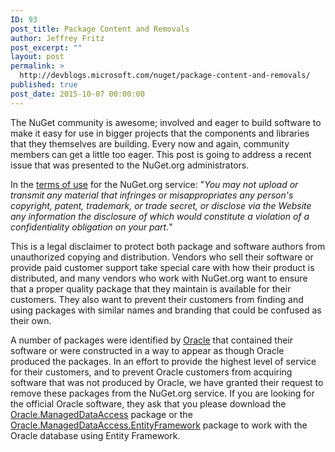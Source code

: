 ```yaml
---
ID: 93
post_title: Package Content and Removals
author: Jeffrey Fritz
post_excerpt: ""
layout: post
permalink: >
  http://devblogs.microsoft.com/nuget/package-content-and-removals/
published: true
post_date: 2015-10-07 00:00:00
---
```

The NuGet community is awesome; involved and eager to build software to make it easy for use in bigger projects that the components and libraries that they themselves are building. Every now and again, community members can get a little too eager. This post is going to address a recent issue that was presented to the NuGet.org administrators.

In the [terms of use][1] for the NuGet.org service: "*You may not upload or transmit any material that infringes or misappropriates any person's copyright, patent, trademark, or trade secret, or disclose via the Website any information the disclosure of which would constitute a violation of a confidentiality obligation on your part.*" 

This is a legal disclaimer to protect both package and software authors from unauthorized copying and distribution. Vendors who sell their software or provide paid customer support take special care with how their product is distributed, and many vendors who work with NuGet.org want to ensure that a proper quality package that they maintain is available for their customers. They also want to prevent their customers from finding and using packages with similar names and branding that could be confused as their own.

A number of packages were identified by [Oracle][2] that contained their software or were constructed in a way to appear as though Oracle produced the packages. In an effort to provide the highest level of service for their customers, and to prevent Oracle customers from acquiring software that was not produced by Oracle, we have granted their request to remove these packages from the NuGet.org service. If you are looking for the official Oracle software, they ask that you please download the [Oracle.ManagedDataAccess][3] package or the [Oracle.ManagedDataAccess.EntityFramework][4] package to work with the Oracle database using Entity Framework.

 [1]: https://www.nuget.org/policies/Terms
 [2]: http://www.oracle.com
 [3]: https://www.nuget.org/packages/Oracle.ManagedDataAccess/
 [4]: https://www.nuget.org/packages/Oracle.ManagedDataAccess.EntityFramework/